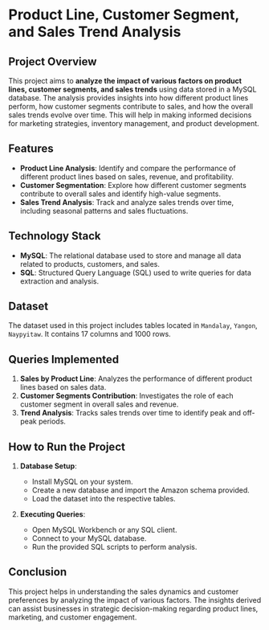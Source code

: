 # Product Line, Customer Segment, and Sales Trend Analysis

## Project Overview

This project aims to **analyze the impact of various factors on product lines, customer segments, and sales trends** using data stored in a MySQL database. The analysis provides insights into how different product lines perform, how customer segments contribute to sales, and how the overall sales trends evolve over time. This will help in making informed decisions for marketing strategies, inventory management, and product development.

## Features

- **Product Line Analysis**: Identify and compare the performance of different product lines based on sales, revenue, and profitability.
- **Customer Segmentation**: Explore how different customer segments contribute to overall sales and identify high-value segments.
- **Sales Trend Analysis**: Track and analyze sales trends over time, including seasonal patterns and sales fluctuations.

## Technology Stack

- **MySQL**: The relational database used to store and manage all data related to products, customers, and sales.
- **SQL**: Structured Query Language (SQL) used to write queries for data extraction and analysis.

## Dataset

The dataset used in this project includes tables located in `Mandalay`, `Yangon`, `Naypyitaw`. It contains 17 columns and 1000 rows.

## Queries Implemented

1. **Sales by Product Line**: Analyzes the performance of different product lines based on sales data.
2. **Customer Segments Contribution**: Investigates the role of each customer segment in overall sales and revenue.
3. **Trend Analysis**: Tracks sales trends over time to identify peak and off-peak periods.

## How to Run the Project

1. **Database Setup**:
   - Install MySQL on your system.
   - Create a new database and import the Amazon schema provided.
   - Load the dataset into the respective tables.

2. **Executing Queries**:
   - Open MySQL Workbench or any SQL client.
   - Connect to your MySQL database.
   - Run the provided SQL scripts to perform analysis.

## Conclusion

This project helps in understanding the sales dynamics and customer preferences by analyzing the impact of various factors. The insights derived can assist businesses in strategic decision-making regarding product lines, marketing, and customer engagement.
